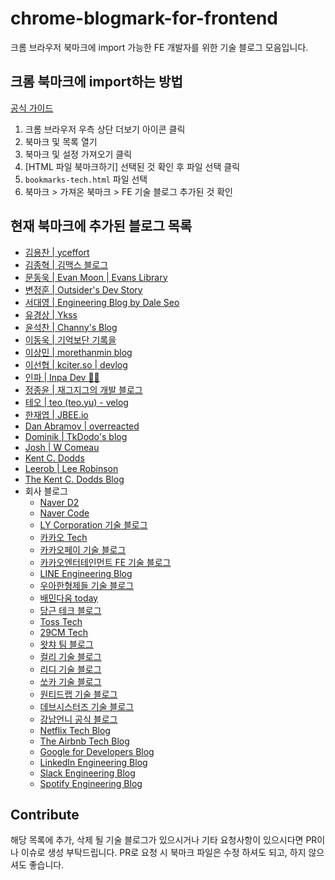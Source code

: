 # chrome-blogmark-for-frontend

크롬 브라우저 북마크에 import 가능한 FE 개발자를 위한 기술 블로그 모음입니다.

## 크롬 북마크에 import하는 방법

[공식 가이드](https://support.google.com/chrome/answer/96816?hl=ko)

1. 크롬 브라우저 우측 상단 더보기 아이콘 클릭
2. 북마크 및 목록 열기
3. 북마크 및 설정 가져오기 클릭
4. [HTML 파일 북마크하기] 선택된 것 확인 후 파일 선택 클릭
5. `bookmarks-tech.html` 파일 선택
6. 북마크 > 가져온 북마크 > FE 기술 블로그 추가된 것 확인

## 현재 북마크에 추가된 블로그 목록

* [김용찬 | yceffort](https://yceffort.kr/)
* [김종혁 | 김맥스 블로그](https://maxkim-j.github.io/)
* [문동욱 | Evan Moon | Evans Library](https://evan-moon.github.io/)
* [변정훈 | Outsider's Dev Story](https://blog.outsider.ne.kr/)
* [서대영 | Engineering Blog by Dale Seo](https://www.daleseo.com/)
* [유경상 | Ykss](https://ykss.netlify.app/)
* [윤석찬 | Channy's Blog](https://channy.creation.net/)
* [이동욱 | 기억보단 기록을](https://jojoldu.tistory.com/)
* [이상민 | morethanmin blog](https://morethanmin.com/)
* [이선협 | kciter.so | devlog](https://kciter.so/)
* [인파 | Inpa Dev 👨‍💻](https://inpa.tistory.com/)
* [정종윤 | 재그지그의 개발 블로그](https://wormwlrm.github.io/)
* [테오 | teo (teo.yu) - velog](https://velog.io/@teo/posts)
* [한재엽 | JBEE.io](https://jbee.io/)
* [Dan Abramov | overreacted](https://overreacted.io/)
* [Dominik | TkDodo's blog](https://tkdodo.eu/blog/)
* [Josh | W Comeau](https://www.joshwcomeau.com/)
* [Kent C. Dodds](https://kentcdodds.com/)
* [Leerob | Lee Robinson](https://leerob.io/)
* [The Kent C. Dodds Blog](https://kentcdodds.com/blog)
* 회사 블로그
  * [Naver D2](https://d2.naver.com/home)
  * [Naver Code](https://code.naver.com/main/)
  * [LY Corporation 기술 블로그](https://techblog.lycorp.co.jp/ko)
  * [카카오 Tech](https://tech.kakao.com/)
  * [카카오페이 기술 블로그](https://tech.kakaopay.com/)
  * [카카오엔터테인먼트 FE 기술 블로그](https://fe-developers.kakaoent.com/)
  * [LINE Engineering Blog](https://engineering.linecorp.com/ko/blog)
  * [우아한형제들 기술 블로그](https://techblog.woowahan.com/)
  * [배민다움 today](https://story.baemin.com/)
  * [당근 테크 블로그](https://medium.com/daangn)
  * [Toss Tech](https://toss.tech/tech)
  * [29CM Tech](https://medium.com/29cm)
  * [왓챠 팀 블로그](https://medium.com/watcha)
  * [컬리 기술 블로그](https://helloworld.kurly.com/)
  * [리디 기술 블로그](https://ridicorp.com/story-category/tech-blog/)
  * [쏘카 기술 블로그](https://tech.socarcorp.kr/)
  * [원티드랩 기술 블로그](https://medium.com/wantedjobs)
  * [데브시스터즈 기술 블로그](https://tech.devsisters.com/)
  * [강남언니 공식 블로그](https://blog.gangnamunni.com/blog/tech/)
  * [Netflix Tech Blog](https://netflixtechblog.com/)
  * [The Airbnb Tech Blog](https://medium.com/airbnb-engineering)
  * [Google for Developers Blog](https://developers.googleblog.com/)
  * [LinkedIn Engineering Blog](https://engineering.linkedin.com/blog)
  * [Slack Engineering Blog](https://slack.engineering/)
  * [Spotify Engineering Blog](https://engineering.atspotify.com/)

## Contribute

해당 목록에 추가, 삭제 될 기술 블로그가 있으시거나 기타 요청사항이 있으시다면 PR이나 이슈로 생성 부탁드립니다.
PR로 요청 시 북마크 파일은 수정 하셔도 되고, 하지 않으셔도 좋습니다.
